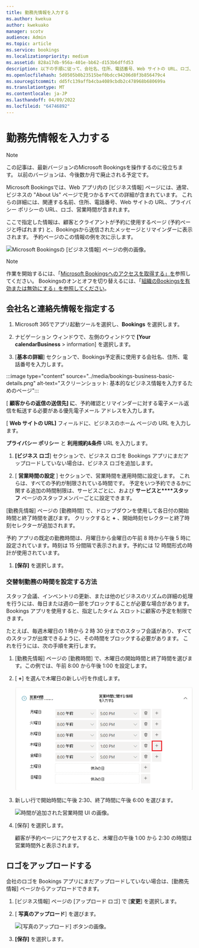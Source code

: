 ```yaml
---
title: 勤務先情報を入力する
ms.author: kwekua
author: kwekuako
manager: scotv
audience: Admin
ms.topic: article
ms.service: bookings
ms.localizationpriority: medium
ms.assetid: 828a17db-956a-401e-bb62-d153b6dffd53
description: 以下の手順に従って、会社名、住所、電話番号、Web サイトの URL、ロゴ、Microsoft Bookingsの営業時間など、About Us ページを作成します。
ms.openlocfilehash: 5d0505b0b23515bef0bdcc94206d8f3b856479c4
ms.sourcegitcommit: dd5fc139affb4cba4089cbdb2c478968b680699a
ms.translationtype: MT
ms.contentlocale: ja-JP
ms.lasthandoff: 04/09/2022
ms.locfileid: "64746892"
---
```

# <a name="enter-your-business-information"></a>勤務先情報を入力する

> [!NOTE]
> この記事は、最新バージョンのMicrosoft Bookingsを操作するのに役立ちます。 以前のバージョンは、今後数か月で廃止される予定です。

Microsoft Bookingsでは、Web アプリ内の [ビジネス情報] ページには、通常、ビジネスの "About Us" ページで見つかるすべての詳細が含まれています。 これらの詳細には、関連する名前、住所、電話番号、Web サイトの URL、プライバシー ポリシーの URL、ロゴ、営業時間が含まれます。

ここで指定した情報は、顧客とクライアントが予約に使用するページ (予約ページと呼ばれます) と、Bookingsから送信されたメッセージとリマインダーに表示されます。 予約ページのこの情報の例を次に示します。

   ![Microsoft Bookingsの [ビジネス情報] ページの例の画像。](../media/bookings-business-info-2.png)

> [!NOTE]
> 作業を開始するには、「[Microsoft Bookingsへのアクセスを取得する」を](get-access.md)参照してください。 Bookingsのオンとオフを切り替えるには、「[組織のBookingsを有効または無効にする」を参照してください](turn-bookings-on-or-off.md)。

## <a name="provide-business-name-and-contact-information"></a>会社名と連絡先情報を指定する

1. Microsoft 365でアプリ起動ツールを選択し、**Bookings** を選択します。

1. ナビゲーション ウィンドウで、左側のウィンドウで **[Your** **calendarBusiness** >  information] を選択します。

1. [**基本の詳細**] セクションで、Bookings予定表に使用する会社名、住所、電話番号を入力します。

:::image type="content" source="../media/bookings-business-basic-details.png" alt-text="スクリーンショット: 基本的なビジネス情報を入力するためのページ":::

[ **顧客からの返信の送信先] に**、予約確認とリマインダーに対する電子メール返信を転送する必要がある優先電子メール アドレスを入力します。

[ **Web サイトの URL]** フィールドに、ビジネスのホーム ページの URL を入力します。

**プライバシー ポリシー** と **利用規約&条件** URL を入力します。

1. **[ビジネス ロゴ**] セクションで、ビジネス ロゴを Bookings アプリにまだアップロードしていない場合は、ビジネス ロゴを追加します。

1. [ **営業時間の設定** ] セクションで、営業時間を運用時間に設定します。 これらは、すべての予約が制限されている時間です。 予定をいつ予約できるかに関する追加の時間制限は、サービスごとに、および **サービスと****スタッフ** ページのスタッフメンバーごとに設定できます。

[勤務先情報] ページの [勤務時間] で、ドロップダウンを使用して各日付の開始時間と終了時間を選びます。 クリックすると **+** 、開始時刻セレクターと終了時刻セレクターが追加されます。

予約 アプリの既定の勤務時間は、月曜日から金曜日の午前 8 時から午後 5 時に設定されています。時刻は 15 分間隔で表示されます。予約には 12 時間形式の時計が使用されています。

1. **[保存]** を選択します。

### <a name="how-to-set-hours-for-a-split-shift"></a>交替制勤務の時間を設定する方法

スタッフ会議、インベントリの更新、または他のビジネスのリズムの詳細の処理を行うには、毎日または週の一部をブロックすることが必要な場合があります。 Bookings アプリを使用すると、指定したタイム スロットに顧客の予定を制限できます。

たとえば、毎週木曜日の 1 時から 2 時 30 分までのスタッフ会議があり、すべてのスタッフが出席できるように、その時間をブロックする必要があります。 これを行うには、次の手順を実行します。

1. [勤務先情報] ページの [勤務時間] で、木曜日の開始時間と終了時間を選びます。この例では、午前 8:00 から午後 1:00 を設定します。

1. [ **+**] を選んで木曜日の新しい行を作成します。

   ![営業時間 UI の画像。](../media/bookings-split-shift-1.png)

1. 新しい行で開始時間に午後 2:30、終了時間に午後 6:00 を選びます。

   ![時間が追加された営業時間 UI の画像。](../media/bookings-split-shift-hours-1.png)

1. [保存] を選択します。

    顧客が予約ページにアクセスすると、木曜日の午後 1:00 から 2:30 の時間は営業時間外と表示されます。

## <a name="upload-your-logo"></a>ロゴをアップロードする

会社のロゴを Bookings アプリにまだアップロードしていない場合は、[勤務先情報] ページからアップロードできます。

1. [ビジネス情報] ページの [アップロード ロゴ] で [**変更**] を選択します。

1. [ **写真のアップロード**] を選びます。

   ![[写真のアップロード] ボタンの画像。](../media/bookings-upload-photo.png)

1. **[保存]** を選択します。

